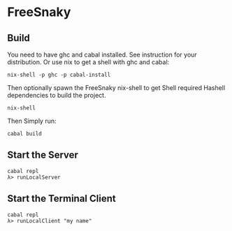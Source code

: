 # FreeSnaky

## Build

You need to have ghc and cabal installed. See instruction for your distribution. Or use
nix to get a shell with ghc and cabal:

```
nix-shell -p ghc -p cabal-install
```

Then optionally spawn the FreeSnaky nix-shell to get Shell required Hashell dependencies
to build the project.

```
nix-shell
```

Then Simply run:

```
cabal build
```

## Start the Server

```
cabal repl
λ> runLocalServer
```

## Start the Terminal Client

```
cabal repl
λ> runLocalClient "my name"
```
